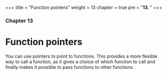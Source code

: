 +++
title = "Function pointers"
weight = 13
chapter = true
pre = "<b>13. </b>"
+++

### Chapter 13

# Function pointers

You can use pointers to point to functions. This provides a more flexible way to call a function, as it gives a choice of which function to call and finally makes it possible to pass functions to other functions.
